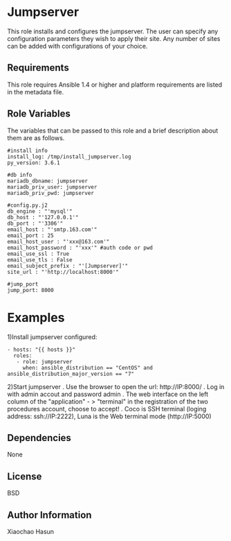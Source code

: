Jumpserver
=====

This role installs and configures the jumpserver. The user can specify
any configuration parameters they wish to apply their site. Any number of
sites can be added with configurations of your choice.

Requirements
------------

This role requires Ansible 1.4 or higher and platform requirements are listed
in the metadata file.

Role Variables
--------------

The variables that can be passed to this role and a brief description about
them are as follows.

	#install info
	install_log: /tmp/install_jumpserver.log
	py_version: 3.6.1
	
	#db info
	mariadb_dbname: jumpserver
	mariadb_priv_user: jumpserver
	mariadb_priv_pwd: jumpserver
	
	#config.py.j2
	db_engine : "'mysql'"
	db_host : "'127.0.0.1'"
	db_port : "'3306'"
	email_host : "'smtp.163.com'"
	email_port : 25
	email_host_user : "'xxx@163.com'"
	email_host_password : "'xxx'" #auth code or pwd
	email_use_ssl : True
	email_use_tls : False
	email_subject_prefix : "'[Jumpserver]'"
	site_url : "'http://localhost:8000'"
	
	#jump_port
	jump_port: 8000
    
	
Examples
========

1)Install jumpserver
configured:

    - hosts: "{{ hosts }}"
	  roles:
	   - role: jumpserver
	     when: ansible_distribution == "CentOS" and ansible_distribution_major_version == "7"

2)Start jumpserver
 . Use the browser to open the url: http://IP:8000/
 . Log in with admin accout and password admin
 . The web interface on the left column of the "application" - > "terminal" in the registration of the two procedures account,
   choose to accept!
 . Coco is SSH terminal (loging address: ssh://IP:2222),
   Luna is the Web terminal mode (http://IP:5000)


Dependencies
------------

None

License
-------

BSD

Author Information
------------------

Xiaochao Hasun

